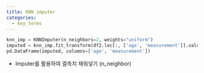 ```yaml
---
title: KNN imputer
categories:
  - key_terms
---
```


```python
knn_imp = KNNImputer(n_neighbors=2, weights="uniform")
imputed = knn_imp.fit_transform(df2.loc[:, ['age', 'measurement']].values)
pd.DataFrame(imputed, columns=['age', 'measurement'])
```
- Imputer를 활용하여 결측치 채워넣기 (n_neighbor)